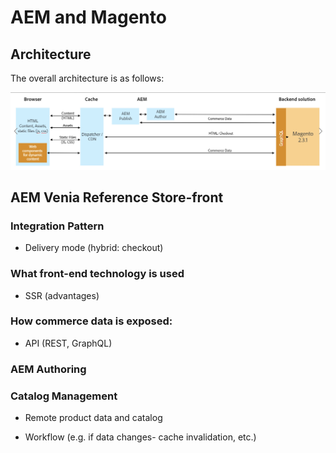 # AEM and Magento

## Architecture

The overall architecture is as follows:

![Architecture Overview](images/architecture-overview.jpg)

## AEM Venia Reference Store-front

### Integration Pattern

* Delivery mode (hybrid: checkout)

### What front-end technology is used

* SSR (advantages)

### How commerce data is exposed:

* API (REST, GraphQL)

### AEM Authoring

### Catalog Management 

* Remote product data and catalog

* Workflow (e.g. if data changes- cache invalidation, etc.)
